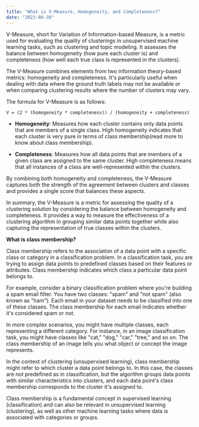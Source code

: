 ```yaml
---
title: "What is V-Measure, Homogeneity, and Completeness?"
date: "2023-08-30"
---
```


V-Measure, short for Variation of Information-based Measure, is a metric used for evaluating the quality of clusterings in unsupervised machine learning tasks, such as clustering and topic modeling. It assesses the balance between homogeneity (how pure each cluster is) and completeness (how well each true class is represented in the clusters).

The V-Measure combines elements from two information theory-based metrics: homogeneity and completeness. It's particularly useful when dealing with data where the ground truth labels may not be available or when comparing clustering results where the number of clusters may vary.

The formula for V-Measure is as follows:

```
V = (2 * (homogeneity * completeness)) / (homogeneity + completeness)
```

- **Homogeneity**: Measures how each cluster contains only data points that are members of a single class. High homogeneity indicates that each cluster is very pure in terms of class membership(read more to know about class membership).

- **Completeness**: Measures how all data points that are members of a given class are assigned to the same cluster. High completeness means that all instances of a class are well-represented within the clusters.

By combining both homogeneity and completeness, the V-Measure captures both the strength of the agreement between clusters and classes and provides a single score that balances these aspects.

In summary, the V-Measure is a metric for assessing the quality of a clustering solution by considering the balance between homogeneity and completeness. It provides a way to measure the effectiveness of a clustering algorithm in grouping similar data points together while also capturing the representation of true classes within the clusters.

**What is class membership?**

Class membership refers to the association of a data point with a specific class or category in a classification problem. In a classification task, you are trying to assign data points to predefined classes based on their features or attributes. Class membership indicates which class a particular data point belongs to.

For example, consider a binary classification problem where you're building a spam email filter. You have two classes: "spam" and "not spam" (also known as "ham"). Each email in your dataset needs to be classified into one of these classes. The class membership for each email indicates whether it's considered spam or not.

In more complex scenarios, you might have multiple classes, each representing a different category. For instance, in an image classification task, you might have classes like "cat," "dog," "car," "tree," and so on. The class membership of an image tells you what object or concept the image represents.

In the context of clustering (unsupervised learning), class membership might refer to which cluster a data point belongs to. In this case, the classes are not predefined as in classification, but the algorithm groups data points with similar characteristics into clusters, and each data point's class membership corresponds to the cluster it's assigned to.

Class membership is a fundamental concept in supervised learning (classification) and can also be relevant in unsupervised learning (clustering), as well as other machine learning tasks where data is associated with categories or groups.
